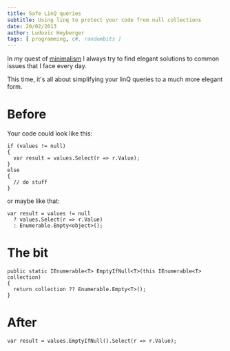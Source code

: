 ```yaml
---
title: Safe LinQ queries
subtitle: Using linq to protect your code from null collections
date: 20/02/2013
author: Ludovic Heyberger
tags: [ programming, c#, randombits ]
---
```


In my quest of [minimalism](./minimalism.html) I always try to find elegant solutions to common issues that I face every day.

This time, it's all about simplifying your linQ queries to a much more elegant form.

# Before

Your code could look like this:

    if (values != null)
    {
      var result = values.Select(r => r.Value);
    }
    else
    {
      // do stuff
    }

or maybe like that:

    var result = values != null
      ? values.Select(r => r.Value)
      : Enumerable.Empty<object>();

# The bit

    public static IEnumerable<T> EmptyIfNull<T>(this IEnumerable<T> collection)
    {
      return collection ?? Enumerable.Empty<T>();
    }

# After

    var result = values.EmptyIfNull().Select(r => r.Value);

